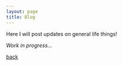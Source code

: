 ```yaml
---
layout: page
title: Blog
---
```


Here I will post updates on general life things!

_Work in progress..._ 

[back]({{site.url}}/blog)
